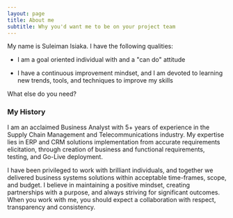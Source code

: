 ```yaml
---
layout: page
title: About me
subtitle: Why you'd want me to be on your project team
---
```


My name is Suleiman Isiaka. I have the following qualities:

- I am a goal oriented individual with and a "can do" attitude

- I have a continuous improvement mindset, and I am devoted to learning new trends, tools, and techniques to improve my skills

What else do you need?

### My History

I am an acclaimed Business Analyst with 5+ years of experience in the Supply Chain Management and Telecommunications industry. My expertise lies in ERP and CRM solutions implementation from accurate requirements elicitation, through creation of business and functional requirements, testing, and Go-Live deployment.

I have been privileged to work with brilliant individuals, and together we delivered business systems solutions within acceptable time-frames, scope, and budget. I believe in maintaining a positive mindset, creating partnerships with a purpose, and always striving for significant outcomes. When you work with me, you should expect a collaboration with respect, transparency and consistency.
